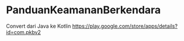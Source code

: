 # PanduanKeamananBerkendara
Convert dari Java ke Kotlin
https://play.google.com/store/apps/details?id=com.pkbv2
